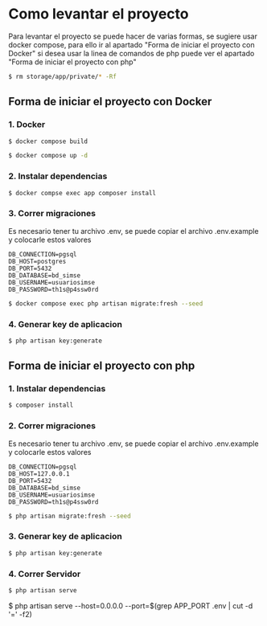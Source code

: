 # Como levantar el proyecto
Para levantar el proyecto se puede hacer de varias formas, se sugiere usar docker
compose, para ello ir al apartado "Forma de iniciar el proyecto con Docker"
si desea usar la linea de comandos de php puede ver el apartado "Forma de iniciar
el proyecto con php"

```bash
$ rm storage/app/private/* -Rf
```

## Forma de iniciar el proyecto con Docker

### 1. Docker
```bash
$ docker compose build
```

```bash
$ docker compose up -d
```

### 2. Instalar dependencias

```bash
$ docker compse exec app composer install
```

### 3. Correr migraciones
Es necesario tener tu archivo .env, se puede copiar el archivo .env.example y
colocarle estos valores
```
DB_CONNECTION=pgsql
DB_HOST=postgres
DB_PORT=5432
DB_DATABASE=bd_simse
DB_USERNAME=usuariosimse
DB_PASSWORD=th1s@p4ssw0rd
```

```bash
$ docker compose exec php artisan migrate:fresh --seed
```

### 4. Generar key de aplicacion

```bash
$ php artisan key:generate
```

## Forma de iniciar el proyecto con php

### 1. Instalar dependencias

```bash
$ composer install
```

### 2. Correr migraciones
Es necesario tener tu archivo .env, se puede copiar el archivo .env.example y
colocarle estos valores
```
DB_CONNECTION=pgsql
DB_HOST=127.0.0.1
DB_PORT=5432
DB_DATABASE=bd_simse
DB_USERNAME=usuariosimse
DB_PASSWORD=th1s@p4ssw0rd
```

```bash
$ php artisan migrate:fresh --seed
```

### 3. Generar key de aplicacion

```bash
$ php artisan key:generate
```

### 4. Correr Servidor

```bash
$ php artisan serve
```

$ php artisan serve --host=0.0.0.0 --port=$(grep APP_PORT .env | cut -d '=' -f2)

